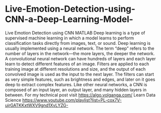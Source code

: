 # Live-Emotion-Detection-using-CNN-a-Deep-Learning-Model-
Live Emotion Detection using CNN MATLAB
Deep learning is a type of supervised machine learning in which a model learns to perform classification tasks directly from images, text, or sound.
Deep learning is usually implemented using a neural network.
The term “deep” refers to the number of layers in the network—the more layers, the deeper the network.
A convolutional neural network can have hundreds of layers and each layer learn to detect different features of an image.
Filters are applied to each training image at different resolutions and size, and the output of each convolved image is used as the input to the next layer.
The filters can start as very simple features, such as brightness and edges, and later on it goes deep to extract complex features.
Like other neural networks, a CNN is composed of an input layer, an output layer, and many hidden layers in between.
For my technical post visit https://algo.volganga.com/
Learn Data Science https://www.youtube.com/playlist?list=PL-cox7V-ujrGATKKxtWXV9gnd1XvLYZG-
